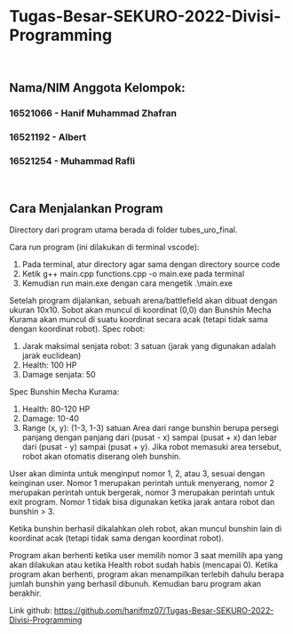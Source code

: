 # Tugas-Besar-SEKURO-2022-Divisi-Programming

<p>&nbsp;</p>

## Nama/NIM Anggota Kelompok:
### 16521066 - Hanif Muhammad Zhafran
### 16521192 - Albert
### 16521254 - Muhammad Rafli

<p>&nbsp;</p>

## Cara Menjalankan Program
Directory dari program utama berada di folder tubes_uro_final.

Cara run program (ini dilakukan di terminal vscode):
1. Pada terminal, atur directory agar sama dengan directory source code
2. Ketik g++ main.cpp functions.cpp -o main.exe pada terminal
3. Kemudian run main.exe dengan cara mengetik .\main.exe

Setelah program dijalankan, sebuah arena/battlefield akan dibuat dengan ukuran 10x10.
Sobot akan muncul di koordinat (0,0) dan Bunshin Mecha Kurama akan muncul di suatu koordinat secara acak (tetapi tidak sama dengan koordinat robot).
Spec robot:
1. Jarak maksimal senjata robot: 3 satuan (jarak yang digunakan adalah jarak euclidean)
2. Health: 100 HP
3. Damage senjata: 50

Spec Bunshin Mecha Kurama:
1. Health: 80-120 HP
2. Damage: 10-40
3. Range (x, y): (1-3, 1-3) satuan
Area dari range bunshin berupa persegi panjang dengan panjang dari (pusat - x) sampai (pusat + x) dan lebar dari (pusat - y) sampai (pusat + y).
Jika robot memasuki area tersebut, robot akan otomatis diserang oleh bunshin.

User akan diminta untuk menginput nomor 1, 2, atau 3, sesuai dengan keinginan user. Nomor 1 merupakan perintah untuk menyerang, nomor 2 merupakan perintah untuk bergerak, nomor 3 merupakan perintah untuk exit program.
Nomor 1 tidak bisa digunakan ketika jarak antara robot dan bunshin > 3.

Ketika bunshin berhasil dikalahkan oleh robot, akan muncul bunshin lain di koordinat acak (tetapi tidak sama dengan koordinat robot).

Program akan berhenti ketika user memilih nomor 3 saat memilih apa yang akan dilakukan atau ketika Health robot sudah habis (mencapai 0).
Ketika program akan berhenti, program akan menampilkan terlebih dahulu berapa jumlah bunshin yang berhasil dibunuh. Kemudian baru program akan berakhir.

Link github: https://github.com/hanifmz07/Tugas-Besar-SEKURO-2022-Divisi-Programming
